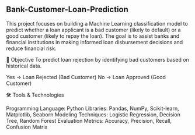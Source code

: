 ## Bank-Customer-Loan-Prediction
This project focuses on building a Machine Learning classification model to predict whether a loan applicant is a bad customer (likely to default) or a good customer (likely to repay the loan). The goal is to assist banks and financial institutions in making informed loan disbursement decisions and reduce financial risk.

🎯 Objective
To predict loan rejection by identifying bad customers based on historical data.

Yes → Loan Rejected (Bad Customer)
No → Loan Approved (Good Customer)

🛠️ Tools & Technologies

Programming Language: Python
Libraries: Pandas, NumPy, Scikit-learn, Matplotlib, Seaborn 
Modeling Techniques: Logistic Regression, Decision Tree, Random Forest
Evaluation Metrics: Accuracy, Precision, Recall, Confusion Matrix
